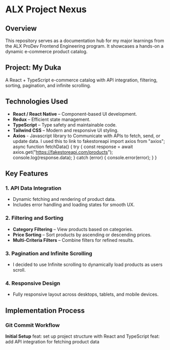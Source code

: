 # ALX Project Nexus

## Overview
This repository serves as a documentation hub for my major learnings from the ALX ProDev Frontend Engineering program. It showcases a hands-on a dynamic e-commerce product catalog.

## Project: My Duka
A React + TypeScript e-commerce catalog with API integration, filtering, sorting, pagination, and infinite scrolling.

## Technologies Used
- **React / React Native** – Component-based UI development.
- **Redux** – Efficient state management.
- **TypeScript** – Type safety and maintainable code.
- **Tailwind CSS** – Modern and responsive UI styling.
- **Axios** - Javascript library to Communicate with APIs to fetch, send, or update data.
I used this to link to fakestoreapi
import axios from "axios";
async function fetchData() {
  try {
    const response = await axios.get("https://fakestoreapi.com/products");
    console.log(response.data);
  } catch (error) {
    console.error(error);
  }
}


## Key Features

### 1. API Data Integration
- Dynamic fetching and rendering of product data.
- Includes error handling and loading states for smooth UX.

### 2. Filtering and Sorting
- **Category Filtering** – View products based on categories.
- **Price Sorting** – Sort products by ascending or descending prices.
- **Multi-Criteria Filters** – Combine filters for refined results.

### 3. Pagination and Infinite Scrolling
- I decided to use Infinite scrolling to dynamically load products as users scroll.

### 4. Responsive Design
- Fully responsive layout across desktops, tablets, and mobile devices.

## Implementation Process

### Git Commit Workflow
**Initial Setup**
feat: set up project structure with React and TypeScript
feat: add API integration for fetching product data
